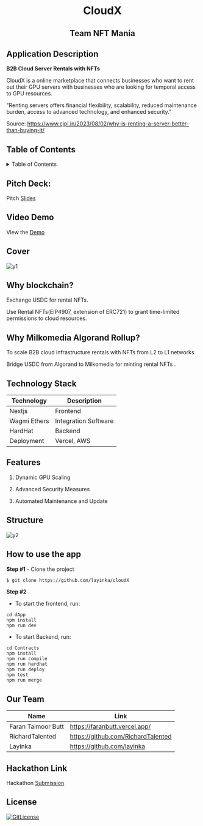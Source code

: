 <!-- PROJECT TITLE -->
  <h1 align="center">CloudX</h1>
 <h2 2 align="center">
    Team NFT Mania
    <br />
    </h2>

## Application Description

<p 2 align="left">
    <b> B2B Cloud Server Rentals with NFTs
    <br />
    </b></p>
CloudX is a online marketplace that connects businesses who want to rent out their GPU servers with businesses who are looking for temporal access to GPU resources.

"Renting servers offers financial flexibility, scalability, reduced maintenance burden, access to advanced technology, and enhanced security."

Source: https://www.cjpl.in/2023/08/02/why-is-renting-a-server-better-than-buying-it/

## Table of Contents
<details>
<summary>Table of Contents</summary>

- [Application Description](#application-description)
- [Table of Contents](#table-of-contents)
- [Application Deployed](#demo-app-url)
- [Project Demo](#demo)
- [Cover](#cover)
- [Why blockchain](#why-blockchain)
- [Why Milkomedia Algorand Rollup?](#why-milkomedia-algorand-rollup)
- [Technology Stack](#technology-stack)
- [Features](#features)
- [Structure](#structure)
- [How to use the app](#how-to-use-the-app)
- [Our Team](#our-team)
- [Hackathon Link](#hackathon-link)
- [References](#references)
- [License](#license)

</details>

## Pitch Deck:
Pitch [Slides](https://docs.google.com/presentation/d/1gRhnYhKosEmkNN58Qs2s_og2tHXyvvJyaoYiGRBCmN8/edit?usp=drivesdk)

## Video Demo

View the [Demo](https://www.youtube.com/watch?v=yrIx83oszoA&feature=youtu.be)

## Cover
![y1](https://github.com/layinka/cloudX/blob/main/dApp/public/cloudx.gif)


## Why blockchain?

Exchange USDC for rental NFTs.

Use Rental NFTs(EIP4907, extension of ERC721) to grant time-limited permissions to cloud resources.

## Why Milkomedia Algorand Rollup?
To scale B2B cloud infrastructure rentals with NFTs from L2 to L1 networks.

Bridge USDC from Algorand to Milkomedia for minting rental NFTs .

## Technology Stack

| Technology       | Description                                   |
| ---------------- | --------------------------------------------- |
| Nextjs      | Frontend                             |
| Wagmi Ethers           | Integration Software                             |
| HardHat         |     Backend                       |
| Deployment       | Vercel, AWS                                |

## Features

1. Dynamic GPU Scaling

2. Advanced Security Measures

3. Automated Maintenance and Update


## Structure

![y2](https://github.com/layinka/cloudX/blob/main/dApp/public/technicalDetails.png)


## How to use the app

**Step #1** - Clone the project

```bash
$ git clone https://github.com/layinka/cloudX
```

**Step #2**

- To start the frontend, run: 
```
cd dApp
npm install 
npm run dev
```

- To start Backend, run: 
```
cd Contracts
npm install
npm run compile
npm run hardhat
npm run deploy
npm test
npm run merge
```

## Our Team

| Name            | Link                                   |
| --------------- | -------------------------------------- |
| Faran Taimoor Butt | https://faranbutt.vercel.app/ |
| RichardTalented| https://github.com/RichardTalented |
| Layinka | https://github.com/layinka|

## Hackathon Link

Hackathon [Submission](https://dorahacks.io/buidl/8038)

## License

[![GitLicense](https://img.shields.io/badge/License-MIT-lime.svg)](https://github.com/sandramsc/CultiVate/blob/master/LICENSE.md)
